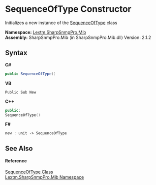 # SequenceOfType Constructor 
 

Initializes a new instance of the <a href="T_Lextm_SharpSnmpPro_Mib_SequenceOfType">SequenceOfType</a> class

**Namespace:**&nbsp;<a href="N_Lextm_SharpSnmpPro_Mib">Lextm.SharpSnmpPro.Mib</a><br />**Assembly:**&nbsp;SharpSnmpPro.Mib (in SharpSnmpPro.Mib.dll) Version: 2.1.2

## Syntax

**C#**<br />
``` C#
public SequenceOfType()
```

**VB**<br />
``` VB
Public Sub New
```

**C++**<br />
``` C++
public:
SequenceOfType()
```

**F#**<br />
``` F#
new : unit -> SequenceOfType
```


## See Also


#### Reference
<a href="T_Lextm_SharpSnmpPro_Mib_SequenceOfType">SequenceOfType Class</a><br /><a href="N_Lextm_SharpSnmpPro_Mib">Lextm.SharpSnmpPro.Mib Namespace</a><br />